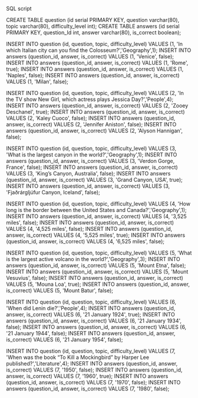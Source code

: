 SQL script

CREATE TABLE question (id serial PRIMARY KEY, question varchar(80), topic varchar(80), difficulty_level int);
CREATE TABLE answers (id serial PRIMARY KEY, question_Id int, answer varchar(80), is_correct boolean);

INSERT INTO question (id, question, topic, difficulty_level) VALUES (1, 'In which Italian city can you find the Colosseum?','Geography',1);
INSERT INTO answers (question_id, answer, is_correct) VALUES (1, 'Venice', false);
INSERT INTO answers (question_id, answer, is_correct) VALUES (1, 'Rome', true);
INSERT INTO answers (question_id, answer, is_correct) VALUES (1, 'Naples', false);
INSERT INTO answers (question_id, answer, is_correct) VALUES (1, 'Milan', false);

INSERT INTO question (id, question, topic, difficulty_level) VALUES (2, 'In the TV show New Girl, which actress plays Jessica Day?','People',4);
INSERT INTO answers (question_id, answer, is_correct) VALUES (2, 'Zooey Deschanel', true);
INSERT INTO answers (question_id, answer, is_correct) VALUES (2, 'Kaley Cuoco', false);
INSERT INTO answers (question_id, answer, is_correct) VALUES (2, 'Jennifer Aniston', false);
INSERT INTO answers (question_id, answer, is_correct) VALUES (2, 'Alyson Hannigan', false);

INSERT INTO question (id, question, topic, difficulty_level) VALUES (3, 'What is the largest canyon in the world?','Geography',1);
INSERT INTO answers (question_id, answer, is_correct) VALUES (3, 'Verdon Gorge, France', false);
INSERT INTO answers (question_id, answer, is_correct) VALUES (3, 'King’s Canyon, Australia', false);
INSERT INTO answers (question_id, answer, is_correct) VALUES (3, 'Grand Canyon, USA', true);
INSERT INTO answers (question_id, answer, is_correct) VALUES (3, 'Fjaðrárgljúfur Canyon, Iceland', false);

INSERT INTO question (id, question, topic, difficulty_level) VALUES (4, 'How long is the border between the United States and Canada?','Geography',1);
INSERT INTO answers (question_id, answer, is_correct) VALUES (4, '3,525 miles', false);
INSERT INTO answers (question_id, answer, is_correct) VALUES (4, '4,525 miles', false);
INSERT INTO answers (question_id, answer, is_correct) VALUES (4, '5,525 miles', true);
INSERT INTO answers (question_id, answer, is_correct) VALUES (4, '6,525 miles', false);

INSERT INTO question (id, question, topic, difficulty_level) VALUES (5, 'What is the largest active volcano in the world?','Geography',3);
INSERT INTO answers (question_id, answer, is_correct) VALUES (5, 'Mount Etna', false);
INSERT INTO answers (question_id, answer, is_correct) VALUES (5, 'Mount Vesuvius', false);
INSERT INTO answers (question_id, answer, is_correct) VALUES (5, 'Mouna Loa', true);
INSERT INTO answers (question_id, answer, is_correct) VALUES (5, 'Mount Batur', false);

INSERT INTO question (id, question, topic, difficulty_level) VALUES (6, 'When did Lenin die?','People',4);
INSERT INTO answers (question_id, answer, is_correct) VALUES (6, '21 January 1924', true);
INSERT INTO answers (question_id, answer, is_correct) VALUES (6, '21 January 1934', false);
INSERT INTO answers (question_id, answer, is_correct) VALUES (6, '21 January 1944', false);
INSERT INTO answers (question_id, answer, is_correct) VALUES (6, '21 January 1954', false);

INSERT INTO question (id, question, topic, difficulty_level) VALUES (7, 'When was the book “To Kill a Mockingbird” by Harper Lee published?','Literature',4);
INSERT INTO answers (question_id, answer, is_correct) VALUES (7, '1950', false);
INSERT INTO answers (question_id, answer, is_correct) VALUES (7, '1960', true);
INSERT INTO answers (question_id, answer, is_correct) VALUES (7, '1970', false);
INSERT INTO answers (question_id, answer, is_correct) VALUES (7, '1980', false);
